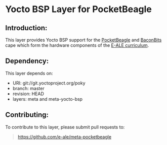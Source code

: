 Yocto BSP Layer for PocketBeagle
================================

Introduction:
------------
This layer provides Yocto BSP support for the
[PocketBeagle](https://beagleboard.org/pocket) and
[BaconBits](https://beagleboard.org/p/mwelling/baconbits-f09ee9) cape which
form the hardware components of the [E-ALE curriculum](https://e-ale.org/).

Dependency:
----------
This layer depends on:
* URI: git://git.yoctoproject.org/poky
* branch: master
* revision: HEAD
* layers: meta and meta-yocto-bsp

Contributing:
------------
To contribute to this layer, please submit pull requests to:
> https://github.com/e-ale/meta-pocketbeagle
